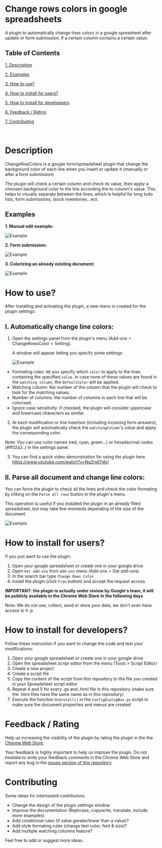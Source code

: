 # Change rows colors in google spreadsheets

A plugin to automatically change lines colors in a google spreasheet after update or form submission, if a certain column contains a certain value.



## Table of Contents  
[1. Description](#description)

[2. Examples](#examples)

[3. How to use?](#how-to-use)

[4. How to install for users?](#install-users)

[5. How to install for developpers](#install-dev)

[6. Feedback / Rating](#feedback)

[7. Contributing](#contrib)

<br />

# <a name="description">Description</a>

ChangeRowColors is a google form/spreadsheet plugin that change the background color of each line when you insert or update it (manually or after a form submission)

The plugin will check a certain column and check its value, then apply a choosen background color to the line according the to column's value. This helps to visually separate between the lines, which is helpful for long todo lists, form submissions, stock inventories...ect.


## <a name="examples">Examples</a>

**1. Manual edit example:**

![Example](examples/example_todo_list.gif)

**2. Form submission:**

![Example](examples/example_form_submit.gif)

**3. Colorizing an already existing document:**

![Example](examples/example_parse_all_rows.gif)


# <a name="how-to-use">How to use?</a>

After installing and activating the plugin, a new menu is created for the plugin settings:


## I. Automatically change line colors:
1. Open the settings panel from the plugin's menu (Add-ons > ChangeRowsColor > Setting).

    A window will appear letting you specify some settings:

    ![Example](examples/example_settings_window.jpg)

- Formating rules: let you specify which `color` to apply to the lines containing the specified `value`.
In case none of these values are found in the `watching column`, the `defaultColor` will be applied. 
- Watching column: the number of the column that the plugin will check to look for the matching values.
- Number of columns: the number of columns in each line that will be colorized.
- Ignore case sensitivity: if checked, the plugin will consider uppercase and lowercase characters as similar.

2. At each modification or line insertion (including incoming form answers), the plugin will automatically check the `watchingColumn`'s value and apply the corresponding color.

Note: You can use color names (red, cyan, green...) or hexadecimal codes (#ff02a3..) in the settings panel.

3. You can find a quick video demonstration for using the plugin here
https://www.youtube.com/watch?v=NqZrslI7jAU


## II. Parse all document and change line colors:

You can force the plugin to check all the lines and check the color formating by cliking on the `Parse all rows` button in the plugin's menu.
 
This operation is useful if you installed the plugin in an already filled spreadsheet, but may take few moments depending of the size of the document.

![Example](examples/example_parse_all_rows.gif)

# <a name="install-user">How to install for users?</a>

If you just want to use the plugin:
1. Open your google spreadsheet or create one in your google drive
2. Open `Get add-ons` from `Add-ons` menu (Add-ons > Get add-ons)
3. In the search bar type `Change Rows Color`
4. Install the plugin (click `Free` button) and accept the request access 

**IMPORTANT: the plugin is actually under review by Google's team, it will be publicly available in the Chrome Web Store in the following days**

Note: We do not use, collect, send or store your data, we don't even have access to it :p 

# <a name="install-dev">How to install for developers?</a>

Follow these instruction if you want to change the code and test your modifications:
1. Open your google spreadsheet or create one in your google drive
2. Open the spreadsheet script editor from the menu (Tools > Script Editor)
3. Create a new project
4. Create a script file
5. Copy the content of the script from this repository to the file you created in your Spreadsheet script editor
6. Repeat 4 and 5 for every .gs and .html file in this repository (make sure the .html files have the same name as in this repository)
7. Execute the function `OnInstall()` in the `ConfigDialogBox.gs` script to make sure the document properties and menus are created


# <a name="feedback">Feedback / Rating</a>

Help us increasing the visibility of the plugin by rating the plugin in the the [Chrome Web Store](https://chrome.google.com/webstore/detail/nhppkfffhpjlfpdjhllmoeekmnfeccob).

Your feedback is highly important to help us improve the plugin. Do not hesitate to write your feedback comments in the Chrome Web Store and report any bug in the [issues section of this repository](https://github.com/amineHorseman/change-rows-colors-in-google-spreadsheets/issues).


# <a name="contrib">Contributing</a>

Some ideas for interessted contributors:
- Change the design of the plugin settings window
- Improve the documentation (Rephrase, copywrite, translate, include more examples)
- Add conditional rules (if value greater/lower than a value)?
- Add style formating rules (change text color, font & size)?
- Add multiple watching columns feature?

Feel free to add or suggest more ideas.
